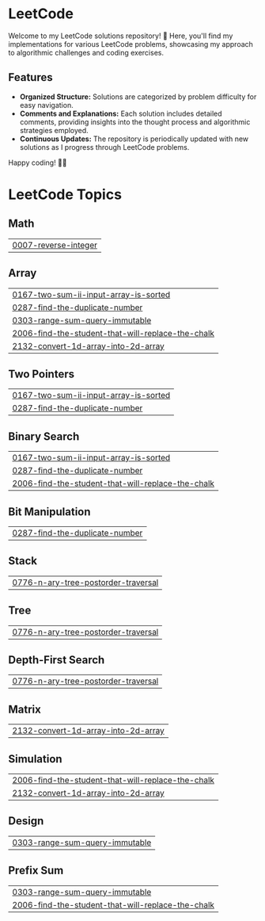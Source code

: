 # LeetCode
Welcome to my LeetCode solutions repository! 🚀 Here, you'll find my implementations for various LeetCode problems, showcasing my approach to algorithmic challenges and coding exercises.

## Features

- **Organized Structure:** Solutions are categorized by problem difficulty for easy navigation.
- **Comments and Explanations:** Each solution includes detailed comments, providing insights into the thought process and algorithmic strategies employed.
- **Continuous Updates:** The repository is periodically updated with new solutions as I progress through LeetCode problems.


Happy coding! 🚀✨

<!---LeetCode Topics Start-->
# LeetCode Topics
## Math
|  |
| ------- |
| [0007-reverse-integer](https://github.com/hshim77/LeetCode/tree/master/0007-reverse-integer) |
## Array
|  |
| ------- |
| [0167-two-sum-ii-input-array-is-sorted](https://github.com/hashme7/LeetCode/tree/master/0167-two-sum-ii-input-array-is-sorted) |
| [0287-find-the-duplicate-number](https://github.com/hshim77/LeetCode/tree/master/0287-find-the-duplicate-number) |
| [0303-range-sum-query-immutable](https://github.com/hashme7/LeetCode/tree/master/0303-range-sum-query-immutable) |
| [2006-find-the-student-that-will-replace-the-chalk](https://github.com/hashme7/LeetCode/tree/master/2006-find-the-student-that-will-replace-the-chalk) |
| [2132-convert-1d-array-into-2d-array](https://github.com/hashme7/LeetCode/tree/master/2132-convert-1d-array-into-2d-array) |
## Two Pointers
|  |
| ------- |
| [0167-two-sum-ii-input-array-is-sorted](https://github.com/hashme7/LeetCode/tree/master/0167-two-sum-ii-input-array-is-sorted) |
| [0287-find-the-duplicate-number](https://github.com/hshim77/LeetCode/tree/master/0287-find-the-duplicate-number) |
## Binary Search
|  |
| ------- |
| [0167-two-sum-ii-input-array-is-sorted](https://github.com/hashme7/LeetCode/tree/master/0167-two-sum-ii-input-array-is-sorted) |
| [0287-find-the-duplicate-number](https://github.com/hshim77/LeetCode/tree/master/0287-find-the-duplicate-number) |
| [2006-find-the-student-that-will-replace-the-chalk](https://github.com/hashme7/LeetCode/tree/master/2006-find-the-student-that-will-replace-the-chalk) |
## Bit Manipulation
|  |
| ------- |
| [0287-find-the-duplicate-number](https://github.com/hshim77/LeetCode/tree/master/0287-find-the-duplicate-number) |
## Stack
|  |
| ------- |
| [0776-n-ary-tree-postorder-traversal](https://github.com/hashme7/LeetCode/tree/master/0776-n-ary-tree-postorder-traversal) |
## Tree
|  |
| ------- |
| [0776-n-ary-tree-postorder-traversal](https://github.com/hashme7/LeetCode/tree/master/0776-n-ary-tree-postorder-traversal) |
## Depth-First Search
|  |
| ------- |
| [0776-n-ary-tree-postorder-traversal](https://github.com/hashme7/LeetCode/tree/master/0776-n-ary-tree-postorder-traversal) |
## Matrix
|  |
| ------- |
| [2132-convert-1d-array-into-2d-array](https://github.com/hashme7/LeetCode/tree/master/2132-convert-1d-array-into-2d-array) |
## Simulation
|  |
| ------- |
| [2006-find-the-student-that-will-replace-the-chalk](https://github.com/hashme7/LeetCode/tree/master/2006-find-the-student-that-will-replace-the-chalk) |
| [2132-convert-1d-array-into-2d-array](https://github.com/hashme7/LeetCode/tree/master/2132-convert-1d-array-into-2d-array) |
## Design
|  |
| ------- |
| [0303-range-sum-query-immutable](https://github.com/hashme7/LeetCode/tree/master/0303-range-sum-query-immutable) |
## Prefix Sum
|  |
| ------- |
| [0303-range-sum-query-immutable](https://github.com/hashme7/LeetCode/tree/master/0303-range-sum-query-immutable) |
| [2006-find-the-student-that-will-replace-the-chalk](https://github.com/hashme7/LeetCode/tree/master/2006-find-the-student-that-will-replace-the-chalk) |
<!---LeetCode Topics End-->